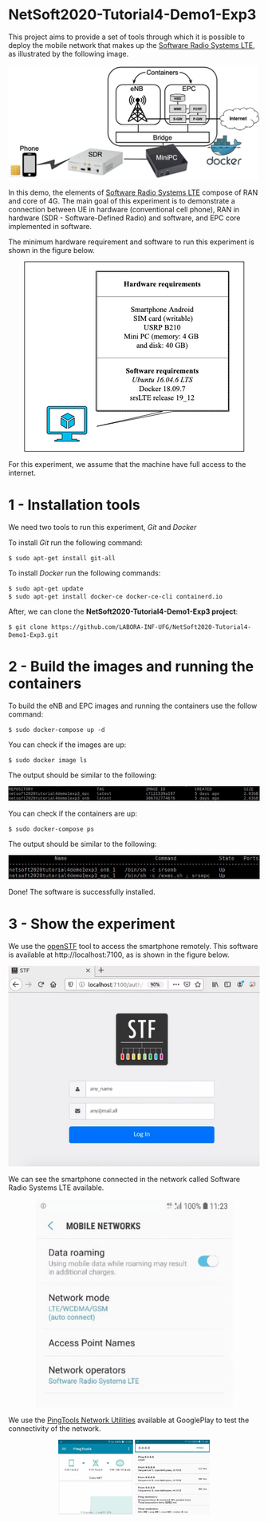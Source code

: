 # NetSoft2020-Tutorial4-Demo1-Exp3

This project aims to provide a set of tools through which it is possible to deploy the mobile network that makes up the [Software Radio Systems LTE](https://www.srslte.com/), as illustrated by the following image.
<p align="center">
    <img src="images/demo1-exp3.png"/> 
</p>

In this demo, the elements of [Software Radio Systems LTE](https://github.com/srsLTE/srsLTE) compose of RAN and core of 4G. The main goal of this experiment is to demonstrate a connection between UE in hardware (conventional cell phone), RAN in hardware (SDR - Software-Defined Radio) and software, and EPC core implemented in software.

The minimum hardware requirement and software to run this experiment is shown in the figure below.
<p align="center">
    <img src="images/demo1-exp3-hw-sw.png"/> 
</p>
For this experiment, we assume that the machine have full access to the internet.

# 1 - Installation tools
We need two tools to run this experiment, _Git_ and _Docker_

To install _Git_ run the following command:
```
$ sudo apt-get install git-all
```

To install _Docker_ run the following commands:
```
$ sudo apt-get update
$ sudo apt-get install docker-ce docker-ce-cli containerd.io
```

 After, we can clone the **NetSoft2020-Tutorial4-Demo1-Exp3 project**:
```
$ git clone https://github.com/LABORA-INF-UFG/NetSoft2020-Tutorial4-Demo1-Exp3.git
```

# 2 - Build the images and running the containers

To build the eNB and EPC images and running the containers use the follow command: 
```
$ sudo docker-compose up -d
```

You can check if the images are up:
```
$ sudo docker image ls
```
The output should be similar to the following:
<p align="center">
    <img src="images/images_d2_e3.png"/> 
</p>

You can check if the containers are up:
```
$ sudo docker-compose ps
```
The output should be similar to the following:
<p align="center">
    <img src="images/containers_d1_e3.png"/> 
</p>

Done! The software is successfully installed.

# 3 - Show the experiment

We use the [openSTF](https://openstf.io/) tool to access the smartphone remotely.
This software is available at http://localhost:7100, as is shown in the figure below.
<p align="center">
    <img src="images/openSTF.png"/> 
</p>

We can see the smartphone connected in the network called Software Radio Systems LTE available. 
<p align="center">
    <img src="images/connected.png"/> 
</p>

We use the [PingTools Network Utilities](https://play.google.com/store/apps/details?id=ua.com.streamsoft.pingtools&hl=pt_BR) available at GooglePlay to test the connectivity of the network.
<p align="center">
    <img src="images/network.png" height="150" width="150"/> 
    <img src="images/ping.png" height="150" width="150"/> 
</p>





